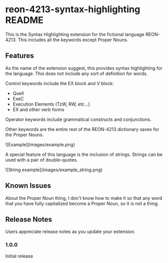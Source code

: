 # reon-4213-syntax-highlighting README

This is the Syntax Highlighting extension for the fictional language REON-4213. This includes all the keywords except Proper Nouns.

## Features

As the name of the extension suggest, this provides syntax highlighting for the language. This does not include any sort of definition for words.

Control keywords include the EX block and V block:
- QuelI
- ExeC
- Execution Elements (TzW, RW, etc...)
- EX and other verb forms

Operator keywords include grammatical constructs and conjunctions.

Other keywords are the entire rest of the REON-4213 dictionary saves for the Proper Nouns.

\!\[Example\]\(images/example.png\)

A special feature of this language is the inclusion of strings. Strings can be used with a pair of double-quotes.

\!\[String example\]\(images/example_string.png\)

## Known Issues

About the Proper Noun thing, I don't know how to make it so that any word that you have fully capitalized become a Proper Noun, so it is not a thing.

## Release Notes

Users appreciate release notes as you update your extension.

### 1.0.0

Initial release
